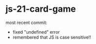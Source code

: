 # js-21-card-game

most recent commit:
- fixed "undefined" error
- remembered that JS is case sensitive!!